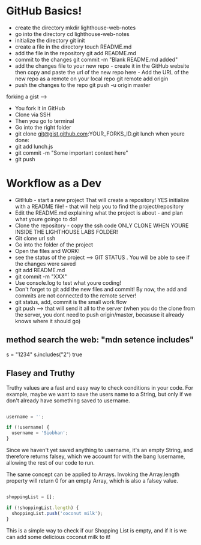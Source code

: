 # GitHub Basics!
- create the directory
mkdir lighthouse-web-notes
- go into the directory
cd lighthouse-web-notes
- initialize the directory
git init
- create a file in the directory
touch README.md
- add the file in the repository
git add README.md
- commit to the changes
git commit -m  "Blank README.md added"
- add the changes file to your new repo - create it in the GitHub website then copy and paste the url of the new repo here - Add the URL of the new repo as a remote on your local repo
git remote add origin <URL>
- push the changes to the repo
git push -u origin master

forking a gist -->
- You fork it in GitHub
- Clone via SSH
- Then you go to terminal
- Go into the right folder
- git clone git@gist.github.com:YOUR_FORKS_ID.git lunch
when youre done:
- git add lunch.js
- git commit -m "Some important context here"
- git push

# Workflow as a Dev
- GitHub - start a new project
That will create a repository!
YES initialize with a README file! - that will help you to find the project/repository
- Edit the README.md explaining what the project is about - and plan what youre goingo to do!
- Clone the repository - copy the ssh code
ONLY CLONE WHEN YOURE INSIDE THE LIGHTHOUSE LABS FOLDER!
- Git clone url ssh
- Go into the folder of the project
- Open the files and WORK!
- see the status of the project --> GIT STATUS .
You will be able to see if the changes were saved
- git add README.md
- git commit -m "XXX"
- Use console.log to test what youre coding!
- Don't forget to git add the new files and commit!
By now, the add and commits are not connected to the remote server!
- git status, add, commit is the small work flow
- git push --> that will send it all to the server (when you do the clone from the server, you dont need to push origin/master, becasuse it already knows where it should go)

## method search the web: "mdn setence includes"
s = "1234"
s.includes("2")
true

## Flasey and Truthy

Truthy values are a fast and easy way to check conditions in your code. For example, maybe we want to save the users name to a String, but only if we don't already have something saved to username.

```javascript

username = '';

if (!username) {
  username = 'Siobhan';
}

```

Since we haven't yet saved anything to username, it's an empty String, and therefore returns falsey, which we account for with the bang !username, allowing the rest of our code to run.

The same concept can be applied to Arrays. Invoking the Array.length property will return 0 for an empty Array, which is also a falsey value.

```javascript

shoppingList = [];

if (!shoppingList.length) {
  shoppingList.push('coconut milk');
}

```

This is a simple way to check if our Shopping List is empty, and if it is we can add some delicious coconut milk to it!







